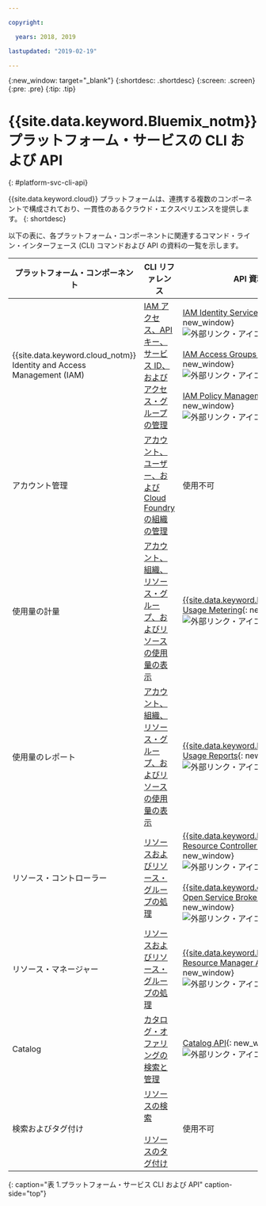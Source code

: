 ```yaml
---

copyright:

  years: 2018, 2019

lastupdated: "2019-02-19"

---
```


{:new_window: target="_blank"}
{:shortdesc: .shortdesc}
{:screen: .screen}
{:pre: .pre}
{:tip: .tip}

# {{site.data.keyword.Bluemix_notm}} プラットフォーム・サービスの CLI および API
{: #platform-svc-cli-api}

{{site.data.keyword.cloud}} プラットフォームは、連携する複数のコンポーネントで構成されており、一貫性のあるクラウド・エクスペリエンスを提供します。
{: shortdesc}

以下の表に、各プラットフォーム・コンポーネントに関連するコマンド・ライン・インターフェース (CLI) コマンドおよび API の資料の一覧を示します。

<!-- Below is a PRODUCTION table  with only 3 columns -->

| プラットフォーム・コンポーネント | CLI リファレンス | API 資料 |
| ----- | ----- | ----- |
| {{site.data.keyword.cloud_notm}} Identity and Access Management (IAM) | [IAM アクセス、API キー、サービス ID、およびアクセス・グループの管理](docs/cli/reference/ibmcloud?topic=cloud-cli-ibmcloud_commands_iam) | [IAM Identity Services API](https://console.cloud.ibm.com/apidocs/iam-identity-token-api){: new_window} ![外部リンク・アイコン](../icons/launch-glyph.svg "外部リンク・アイコン") <br><br>  [IAM Access Groups API](https://console.cloud.ibm.com/apidocs/iam-access-groups){: new_window} ![外部リンク・アイコン](../icons/launch-glyph.svg "外部リンク・アイコン") <br><br> [IAM Policy Management API](https://console.cloud.ibm.com/apidocs/iam-policy-management){: new_window} ![外部リンク・アイコン](../icons/launch-glyph.svg "外部リンク・アイコン") |
| アカウント管理 | [アカウント、ユーザー、および Cloud Foundry の組織の管理](/docs/cli/reference/ibmcloud?topic=cloud-cli-ibmcloud_commands_account) |  使用不可 |
| 使用量の計量 | [アカウント、組織、リソース・グループ、およびリソースの使用量の表示](/docs/cli/reference/ibmcloud?topic=cloud-cli-ibmcloud_billing) |  [{{site.data.keyword.Bluemix_notm}} Usage Metering](https://console.cloud.ibm.com/apidocs/usage-metering){: new_window} ![外部リンク・アイコン](../icons/launch-glyph.svg "外部リンク・アイコン") |
| 使用量のレポート |  [アカウント、組織、リソース・グループ、およびリソースの使用量の表示](/docs/cli/reference/ibmcloud?topic=cloud-cli-ibmcloud_billing) |  [{{site.data.keyword.Bluemix_notm}} Usage Reports](https://console.cloud.ibm.com/apidocs/metering-reporting){: new_window} ![外部リンク・アイコン](../icons/launch-glyph.svg "外部リンク・アイコン") |
| リソース・コントローラー | [リソースおよびリソース・グループの処理](/docs/cli/reference/ibmcloud?topic=cloud-cli-ibmcloud_commands_resource) | [{{site.data.keyword.Bluemix_notm}} Resource Controller API](https://console.cloud.ibm.com/apidocs/resource-controller){: new_window} ![外部リンク・アイコン](../icons/launch-glyph.svg "外部リンク・アイコン") <br><br> [{{site.data.keyword.cloud_notm}} Open Service Broker API](https://console.cloud.ibm.com/apidocs/ibm-cloud-osb-api){: new_window} ![外部リンク・アイコン](../icons/launch-glyph.svg "外部リンク・アイコン") |
| リソース・マネージャー | [リソースおよびリソース・グループの処理](/docs/cli/reference/ibmcloud?topic=cloud-cli-ibmcloud_commands_resource) | [{{site.data.keyword.Bluemix_notm}} Resource Manager API](https://console.cloud.ibm.com/apidocs/resource-manager){: new_window} ![外部リンク・アイコン](../icons/launch-glyph.svg "外部リンク・アイコン") |
| Catalog | [カタログ・オファリングの検索と管理](/docs/cli/reference/ibmcloud?topic=cloud-cli-ibmcloud_catalog) | [Catalog API](https://console.cloud.ibm.com/apidocs/globalcatalog){: new_window} ![外部リンク・アイコン](../icons/launch-glyph.svg "外部リンク・アイコン") |
| 検索およびタグ付け | [リソースの検索](/docs/cli/reference/ibmcloud?topic=cloud-cli-ibmcloud_commands_resource#ibmcloud_resource_search) <br><br>  [リソースのタグ付け](/docs/cli/reference/ibmcloud/cli_resource_group.html#ibmcloud_resource_tags) | 使用不可 |
{: caption="表 1.プラットフォーム・サービス CLI および API" caption-side="top"}


